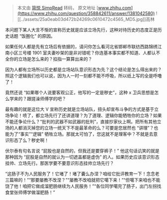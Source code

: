 > 本文由 [简悦 SimpRead](http://ksria.com/simpread/) 转码， 原文地址 [www.zhihu.com](https://www.zhihu.com/question/358842611/answer/1381042580) ![[../assets/25a0eab03d472b24269c0610472c4565_MD5.jpg]]高林​

本问题下某人大言不惭的宣称历史就是应该立场先行，这种对待历史的态度正是历史话题 “饭圈化” 的原因。

如果任何人都是先有立场后有依据的，请问你怎么看河北省邯郸市联纺西路锦绣江南小区三号楼 1901 室夫妻吵架的是非对错呢？你连基本事实都不知道、人都认不全你的立场是怎么来的？掐指一算算出来的？

因为人都有立场所以历史都是立场站队意识形态为先？这个结论是怎么得出来的？照这个逻辑我们也可以说，因为人一时一刻都不能不呼吸，所以纸上写的全是呼噜了！

竟然还说 “如果哪个人说要客观公正，他写的一定是秽史”，这种 x 卫兵思想是怎么学来的？跟搓澡师傅学的吧？

最有趣的就是这位大 V 宣称历史就是立场站队，扭头却宣布斗争的方式是基于立场争论！喷了，都立场先行了还讲道理？为了道理、逻辑你能牺牲你的立场？如果不能还争论什么？“批判的武器不如武器的批判”，直接抄家伙上啊。把所有其他立场的人都消灭掉您的立场一统天下不是最革命的么？可要是您居然也 “讲理”？也能为了“事实”“逻辑” 牺牲立场。那就太可怕了，您这就不是理客中？不就是去意识形态了么？秽史啊！

伏尔泰有句名言说 “屁股也是自然的，但我还是要穿裤子！” 他这句话讥笑的就是那种因为 “屁股是自然的就认为一切遮盖都是虚伪” 的人。如果历史应该意识形态挂帅、立场先行。那医学要不要意识形态挂帅立场先行？

“这肠子不为人民服务了！它堵了！堵了囊么办涅？咱给它批评教育一下！念念老三篇嘛的！”“那要屡教不改涅？”“屡教不改咱就把它噶下来！”“但噶下来咱也不能饶了他！咱把它做成溜肥肠继续为人民服务！”“各位同学噶完了肠子，出门左拐找食堂张师傅学做溜肥肠！”